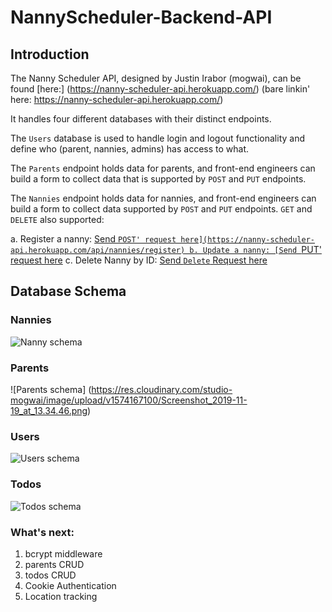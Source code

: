 # NannyScheduler-Backend-API

## Introduction
The Nanny Scheduler API, designed by Justin Irabor (mogwai), can be found [here:] (https://nanny-scheduler-api.herokuapp.com/) (bare linkin' here: https://nanny-scheduler-api.herokuapp.com/)

It handles four different databases with their distinct endpoints. 

The `Users` database is used to handle login and logout functionality and define who (parent, nannies, admins) has access to what. 

The `Parents` endpoint holds data for parents, and front-end engineers can build a form to collect data that is supported by `POST` and `PUT` endpoints. 

The `Nannies` endpoint holds data for nannies, and front-end engineers can build a form to collect data supported by `POST` and `PUT` endpoints. `GET` and `DELETE` also supported:

a. Register a nanny: [Send `POST' request here](https://nanny-scheduler-api.herokuapp.com/api/nannies/register)
b. Update a nanny: [Send `PUT' request here](https://nanny-scheduler-api.herokuapp.com/api/nannies/:id)
c. Delete Nanny by ID: [Send `Delete` Request here](https://nanny-scheduler-api.herokuapp.com/nannies/:id)

## Database Schema 

### Nannies
![Nanny schema](https://res.cloudinary.com/studio-mogwai/image/upload/v1574167104/Screenshot_2019-11-19_at_13.34.37.png)

### Parents 
![Parents schema] (https://res.cloudinary.com/studio-mogwai/image/upload/v1574167100/Screenshot_2019-11-19_at_13.34.46.png)

### Users
![Users schema](https://res.cloudinary.com/studio-mogwai/image/upload/v1574167100/Screenshot_2019-11-19_at_13.34.56.png)

### Todos
![Todos schema](https://res.cloudinary.com/studio-mogwai/image/upload/v1574167103/Screenshot_2019-11-19_at_13.35.03.png)



### What's next:
1. bcrypt middleware
2. parents CRUD
3. todos CRUD
4. Cookie Authentication
5. Location tracking